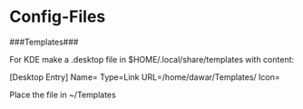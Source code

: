 # Config-Files

###Templates###

For KDE make a .desktop file in $HOME/.local/share/templates
with content:

[Desktop Entry]
Name=
Type=Link
URL=/home/dawar/Templates/<filename>
Icon=

Place the <filename> file in ~/Templates

